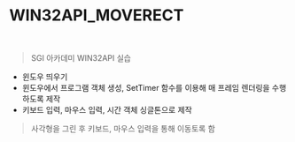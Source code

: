 # WIN32API_MOVERECT

<br>

> SGI 아카데미 WIN32API 실습

* 윈도우 띄우기
* 윈도우에서 프로그램 객체 생성, SetTimer 함수를 이용해 매 프레임 렌더링을 수행하도록 제작
* 키보드 입력, 마우스 입력, 시간 객체 싱글톤으로 제작

> 사각형을 그린 후 키보드, 마우스 입력을 통해 이동토록 함
